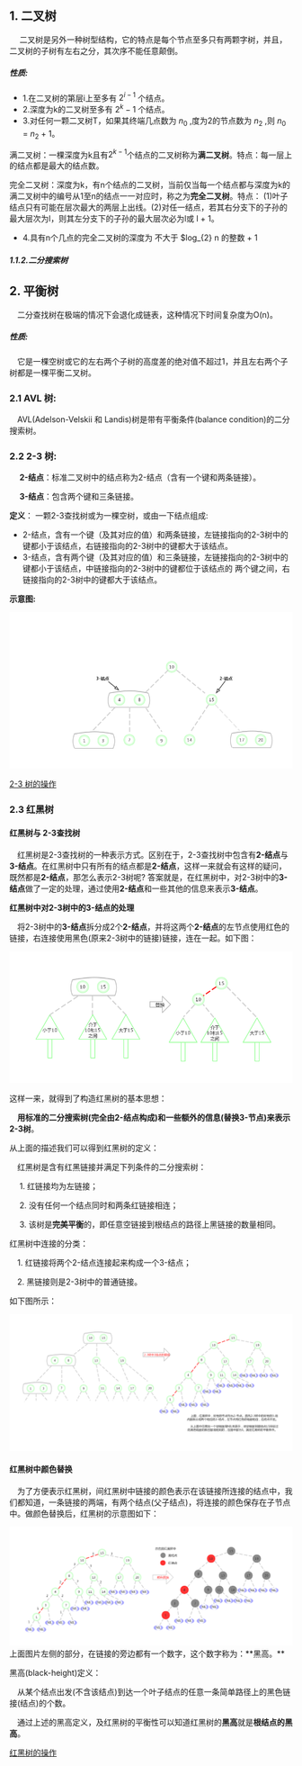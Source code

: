  ## 1. 二叉树
  &ensp;&ensp; 二叉树是另外一种树型结构，它的特点是每个节点至多只有两颗字树，并且，二叉树的子树有左右之分，其次序不能任意颠倒。
 ##### 性质:
  * 1.在二叉树的第层i上至多有 $2^{i - 1}$ 个结点。
  * 2.深度为k的二叉树至多有 $2^{k} - 1$ 个结点。
  * 3.对任何一颗二叉树T，如果其终端几点数为 $n_{0}$ ,度为2的节点数为 $n_{2}$ ,则 $n_{0}$ = $n_{2}$ + 1。
  
   满二叉树：一棵深度为k且有$2^{k - 1}$个结点的二叉树称为**满二叉树**。特点：每一层上的结点都是最大的结点数。
   
   完全二叉树：深度为k，有n个结点的二叉树，当前仅当每一个结点都与深度为k的满二叉树中的编号从1至n的结点一一对应时，称之为**完全二叉树**。特点：
   (1)叶子结点只有可能在层次最大的两层上出线。(2)对任一结点，若其右分支下的子孙的最大层次为l，则其左分支下的子孙的最大层次必为l或
   l + 1。
   
   * 4.具有n个几点的完全二叉树的深度为 不大于 $log_{2} n 的整数 + 1
 ##### 1.1.2.二分搜索树
 
 ## 2. 平衡树
 &ensp;&ensp;二分查找树在极端的情况下会退化成链表，这种情况下时间复杂度为O(n)。
 ##### 性质:
 &ensp;&ensp;它是一棵空树或它的左右两个子树的高度差的绝对值不超过1，并且左右两个子树都是一棵平衡二叉树。
 
 ### 2.1  AVL 树:
  &ensp;&ensp;AVL(Adelson-Velskii 和 Landis)树是带有平衡条件(balance condition)的二分搜索树。
 
 ### 2.2  2-3 树:
 &ensp;&ensp; **2-结点**：标准二叉树中的结点称为2-结点（含有一个键和两条链接）。
 
 &ensp;&ensp; **3-结点**：包含两个键和三条链接。
 
 **定义**：
 一颗2-3查找树或为一棵空树，或由一下结点组成:
 * 2-结点，含有一个键（及其对应的值）和两条链接，左链接指向的2-3树中的键都小于该结点，右链接指向的2-3树中的键都大于该结点。
 * 3-结点，含有两个键（及其对应的值）和三条链接，左链接指向的2-3树中的键都小于该结点，中链接指向的2-3树中的键都位于该结点的
 两个键之间，右链接指向的2-3树中的键都大于该结点。
 
 **示意图:**
 
  <div align="center">
     <img src="https://github.com/FunCheney/data-structure/blob/master/src/main/java/com/fchen/datastructure/tree/image/2-3-tree.jpg">
  </div>
  
  [2-3 树的操作]

 ### 2.3 红黑树
 
 #### 红黑树与 2-3查找树
 &ensp;&ensp;红黑树是2-3查找树的一种表示方式。区别在于，2-3查找树中包含有**2-结点**与**3-结点**。在红黑树中只有所有的结点都是**2-结点**，这样一来就会有这样的疑问，既然都是**2-结点**，那怎么表示2-3树呢? 答案就是，在红黑树中，对2-3树中的**3-结点**做了一定的处理，通过使用**2-结点**和一些其他的信息来表示**3-结点**。
 
 **红黑树中对2-3树中的3-结点的处理**
 
 &ensp;&ensp;将2-3树中的**3-结点**拆分成2个**2-结点**，并将这两个**2-结点**的左节点使用红色的链接，右连接使用黑色(原来2-3树中的链接)链接，连在一起。如下图：
 
 <div align="center">
      <img src="https://github.com/FunCheney/data-structure/blob/master/src/main/java/com/fchen/datastructure/tree/image/rbTree_0.jpg">
  </div>
 
 这样一来，就得到了构造红黑树的基本思想：
 
 &ensp;&ensp;**用标准的二分搜索树(完全由2-结点构成)和一些额外的信息(替换3-节点)来表示2-3树**。
 
 从上面的描述我们可以得到红黑树的定义：
 
&ensp;&ensp;红黑树是含有红黑链接并满足下列条件的二分搜索树：
 
&ensp;&ensp; 1. 红链接均为左链接；

&ensp;&ensp; 2. 没有任何一个结点同时和两条红链接相连；
  
&ensp;&ensp; 3. 该树是**完美平衡**的，即任意空链接到根结点的路径上黑链接的数量相同。


红黑树中连接的分类：
 
&ensp;&ensp;1. 红链接将两个2-结点连接起来构成一个3-结点；
 
&ensp;&ensp;2. 黑链接则是2-3树中的普通链接。
 
 如下图所示：
 
 <div align="center">
       <img src="https://github.com/FunCheney/data-structure/blob/master/src/main/java/com/fchen/datastructure/tree/image/rbTree_1.jpg">
   </div>
 
 #### 红黑树中颜色替换
 &ensp;&ensp;为了方便表示红黑树，间红黑树中链接的颜色表示在该链接所连接的结点中，我们都知道，一条链接的两端，有两个结点(父子结点)，将连接的颜色保存在子节点中。做颜色替换后，红黑树的示意图如下：
 
  <div align="center">
        <img src="https://github.com/FunCheney/data-structure/blob/master/src/main/java/com/fchen/datastructure/tree/image/rbTree_2.jpg">
    </div>
 上面图片左侧的部分，在链接的旁边都有一个数字，这个数字称为：**黑高。**
 
 黑高(black-height)定义：
 
 &ensp;&ensp;从某个结点出发(不含该结点)到达一个叶子结点的任意一条简单路径上的黑色链接(结点)的个数。
 
 &ensp;&ensp;通过上述的黑高定义，及红黑树的平衡性可以知道红黑树的**黑高**就是**根结点的黑高**。
 
 
 
 [红黑树的操作]
 
 [红黑树的操作]:https://github.com/FunCheney/data-structure/blob/master/src/main/java/com/fchen/datastructure/tree/redblacktree/README.md
 
 [2-3 树的操作]:https://github.com/FunCheney/data-structure/blob/master/src/main/java/com/fchen/datastructure/tree/23searchtree/README.md
 
